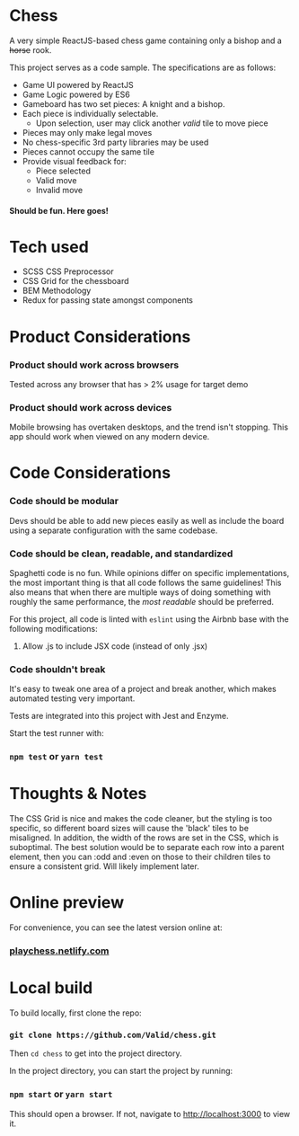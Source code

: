 # Chess
A very simple ReactJS-based chess game containing only a bishop and a ~~horse~~ rook.

This project serves as a code sample. The specifications are as follows:

 * Game UI powered by ReactJS
 * Game Logic powered by ES6
 * Gameboard has two set pieces: A knight and a bishop.
 * Each piece is individually selectable.
   * Upon selection, user may click another _valid_ tile to move piece
 * Pieces may only make legal moves
 * No chess-specific 3rd party libraries may be used
 * Pieces cannot occupy the same tile
 * Provide visual feedback for:
   * Piece selected
   * Valid move
   * Invalid move

#### Should be fun. Here goes!

# Tech used

* SCSS CSS Preprocessor
* CSS Grid for the chessboard
* BEM Methodology
* Redux for passing state amongst components

# Product Considerations

### Product should work across browsers
Tested across any browser that has > 2% usage for target demo

### Product should work across devices
Mobile browsing has overtaken desktops, and the trend isn't stopping. This app should work when viewed on any modern device.

# Code Considerations

### Code should be modular
Devs should be able to add new pieces easily as well as include the board using a separate configuration with the same codebase.

### Code should be clean, readable, and standardized
Spaghetti code is no fun. While opinions differ on specific implementations, the most important thing is that all code follows the same guidelines! This also means that when there are multiple ways of doing something with roughly the same performance, the _most readable_ should be preferred.

For this project, all code is linted with `eslint` using the Airbnb base with the following modifications:
1. Allow .js to include JSX code (instead of only .jsx)

### Code shouldn't break
It's easy to tweak one area of a project and break another, which makes automated testing very important.

Tests are integrated into this project with Jest and Enzyme.

Start the test runner with:

### `npm test` or `yarn test`


# Thoughts & Notes

The CSS Grid is nice and makes the code cleaner, but the styling is too specific, so different board sizes will cause the 'black' tiles to be misaligned. In addition, the width of the rows are set in the CSS, which is suboptimal. The best solution would be to separate each row into a parent element, then you can :odd and :even on those to their children tiles to ensure a consistent grid. Will likely implement later.

# Online preview

For convenience, you can see the latest version online at:

### [playchess.netlify.com](https://playchess.netlify.com/)

# Local build

To build locally, first clone the repo:

### `git clone https://github.com/Valid/chess.git`

Then `cd chess` to get into the project directory.

In the project directory, you can start the project by running:

### `npm start` or `yarn start`

This should open a browser. If not, navigate to [http://localhost:3000](http://localhost:3000) to view it.
